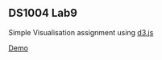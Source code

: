 ## DS1004 Lab9

Simple Visualisation assignment using [d3.js](https://d3js.org/)

[Demo](http://htmlpreview.github.io/?https://github.com/abhipil/ds1004_d3/blob/master/index.html)
